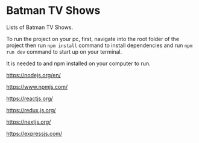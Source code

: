 # Batman TV Shows

Lists of Batman TV Shows.

To run the project on your pc, first, navigate into the root folder of the project then run ```npm install``` command to install dependencies and run ```npm run dev``` command to start up on your terminal.

It is needed to  and npm installed on your computer to run.

https://nodejs.org/en/

https://www.npmjs.com/

https://reactjs.org/

https://redux.js.org/

https://nextjs.org/

https://expressjs.com/